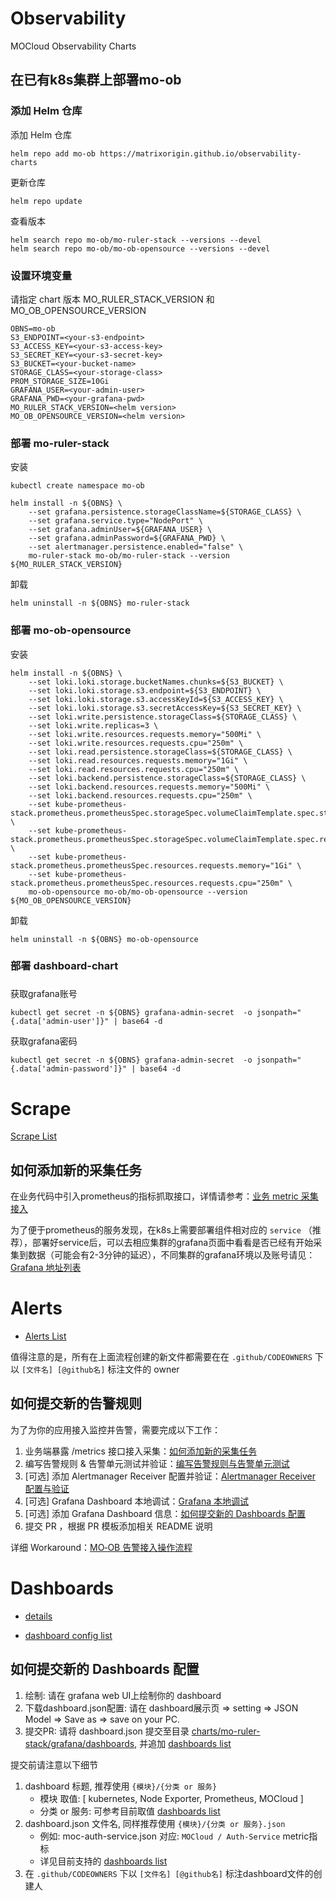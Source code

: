# Observability
MOCloud Observability Charts


## 在已有k8s集群上部署mo-ob

### 添加 Helm 仓库

添加 Helm 仓库
```
helm repo add mo-ob https://matrixorigin.github.io/observability-charts
```
更新仓库
```
helm repo update
```
查看版本
```
helm search repo mo-ob/mo-ruler-stack --versions --devel
helm search repo mo-ob/mo-ob-opensource --versions --devel
```

### 设置环境变量

请指定 chart 版本 MO_RULER_STACK_VERSION 和 MO_OB_OPENSOURCE_VERSION

```
OBNS=mo-ob
S3_ENDPOINT=<your-s3-endpoint>
S3_ACCESS_KEY=<your-s3-access-key>
S3_SECRET_KEY=<your-s3-secret-key>
S3_BUCKET=<your-bucket-name>
STORAGE_CLASS=<your-storage-class>
PROM_STORAGE_SIZE=10Gi
GRAFANA_USER=<your-admin-user>
GRAFANA_PWD=<your-grafana-pwd>
MO_RULER_STACK_VERSION=<helm version>
MO_OB_OPENSOURCE_VERSION=<helm version>
```

### 部署 mo-ruler-stack
安装

```
kubectl create namespace mo-ob

helm install -n ${OBNS} \
    --set grafana.persistence.storageClassName=${STORAGE_CLASS} \
    --set grafana.service.type="NodePort" \
    --set grafana.adminUser=${GRAFANA_USER} \
    --set grafana.adminPassword=${GRAFANA_PWD} \
    --set alertmanager.persistence.enabled="false" \
    mo-ruler-stack mo-ob/mo-ruler-stack --version ${MO_RULER_STACK_VERSION}
```

卸载

```
helm uninstall -n ${OBNS} mo-ruler-stack
```

### 部署 mo-ob-opensource
安装

```
helm install -n ${OBNS} \
    --set loki.loki.storage.bucketNames.chunks=${S3_BUCKET} \
    --set loki.loki.storage.s3.endpoint=${S3_ENDPOINT} \
    --set loki.loki.storage.s3.accessKeyId=${S3_ACCESS_KEY} \
    --set loki.loki.storage.s3.secretAccessKey=${S3_SECRET_KEY} \
    --set loki.write.persistence.storageClass=${STORAGE_CLASS} \
    --set loki.write.replicas=3 \
    --set loki.write.resources.requests.memory="500Mi" \
    --set loki.write.resources.requests.cpu="250m" \
    --set loki.read.persistence.storageClass=${STORAGE_CLASS} \
    --set loki.read.resources.requests.memory="1Gi" \
    --set loki.read.resources.requests.cpu="250m" \
    --set loki.backend.persistence.storageClass=${STORAGE_CLASS} \
    --set loki.backend.resources.requests.memory="500Mi" \
    --set loki.backend.resources.requests.cpu="250m" \
    --set kube-prometheus-stack.prometheus.prometheusSpec.storageSpec.volumeClaimTemplate.spec.storageClassName=${STORAGE_CLASS} \
    --set kube-prometheus-stack.prometheus.prometheusSpec.storageSpec.volumeClaimTemplate.spec.resources.requests.storage=${PROM_STORAGE_SIZE} \
    --set kube-prometheus-stack.prometheus.prometheusSpec.resources.requests.memory="1Gi" \
    --set kube-prometheus-stack.prometheus.prometheusSpec.resources.requests.cpu="250m" \
    mo-ob-opensource mo-ob/mo-ob-opensource --version ${MO_OB_OPENSOURCE_VERSION}
```

卸载

```
helm uninstall -n ${OBNS} mo-ob-opensource
```

### 部署 dashboard-chart


###

获取grafana账号

```
kubectl get secret -n ${OBNS} grafana-admin-secret  -o jsonpath="{.data['admin-user']}" | base64 -d
```

获取grafana密码

```
kubectl get secret -n ${OBNS} grafana-admin-secret  -o jsonpath="{.data['admin-password']}" | base64 -d
```

# Scrape

[Scrape List](./docs/scrape/README.md) 

## 如何添加新的采集任务

 在业务代码中引入prometheus的指标抓取接口，详情请参考：[业务 metric 采集接入](https://github.com/matrixone-cloud/observability-charts/wiki/%E4%B8%9A%E5%8A%A1-metric-%E9%87%87%E9%9B%86%E6%8E%A5%E5%85%A5)

为了便于prometheus的服务发现，在k8s上需要部署组件相对应的 `service` （推荐），部署好service后，可以去相应集群的grafana页面中看看是否已经有开始采集到数据（可能会有2-3分钟的延迟），不同集群的grafana环境以及账号请见：[Grafana 地址列表](https://doc.weixin.qq.com/doc/w3_AW0A-gb6AOIAWdUX2NbSWevRb4vhF?scode=AJsA6gc3AA8iTHdq3jAW0A-gb6AOI)


# Alerts

- [Alerts List](./docs/alerts/README.md)


值得注意的是，所有在上面流程创建的新文件都需要在在 `.github/CODEOWNERS` 下以 `[文件名] [@github名]` 标注文件的 owner

## 如何提交新的告警规则

为了为你的应用接入监控并告警，需要完成以下工作：

 1. 业务端暴露 /metrics 接口接入采集：[如何添加新的采集任务](#%E5%A6%82%E4%BD%95%E6%B7%BB%E5%8A%A0%E6%96%B0%E7%9A%84%E9%87%87%E9%9B%86%E4%BB%BB%E5%8A%A1)
 2. 编写告警规则 & 告警单元测试并验证：[编写告警规则与告警单元测试](https://github.com/matrixone-cloud/observability-charts/wiki/MO%E2%80%90OB-告警接入操作流程#3-编写告警规则与告警单元测试)
 3. [可选] 添加 Alertmanager Receiver 配置并验证：[Alertmanager Receiver 配置与验证](https://github.com/matrixone-cloud/observability-charts/wiki/MO%E2%80%90OB-告警接入操作流程#4--可选-alertmanager-receiver-配置与验证)
 4. [可选] Grafana Dashboard 本地调试：[Grafana 本地调试](https://github.com/matrixone-cloud/observability-charts/wiki/MO%E2%80%90OB-告警接入操作流程#4--可选-添加-grafana-dashboard-并本地调试)
 5. [可选] 添加 Grafana Dashboard 信息：[如何提交新的 Dashboards 配置](#%E5%A6%82%E4%BD%95%E6%8F%90%E4%BA%A4%E6%96%B0%E7%9A%84-dashboards-%E9%85%8D%E7%BD%AE)
 6. 提交 PR ，根据 PR 模板添加相关 README 说明

详细 Workaround：[MO‐OB 告警接入操作流程](https://github.com/matrixone-cloud/observability-charts/wiki/MO%E2%80%90OB-%E5%91%8A%E8%AD%A6%E6%8E%A5%E5%85%A5%E6%93%8D%E4%BD%9C%E6%B5%81%E7%A8%8B)

# Dashboards
- [details](./docs/dashboards)

- [dashboard config list](./charts/mo-ruler-stack/grafana/dashboards/README.md)

## 如何提交新的 Dashboards 配置
1. 绘制: 请在 grafana web UI上绘制你的 dashboard
2. 下载dashboard.json配置: 请在 dashboard展示页 => setting => JSON Model => Save as => save on your PC.
3. 提交PR: 请将 dashboard.json 提交至目录 [charts/mo-ruler-stack/grafana/dashboards](./charts/mo-ruler-stack/grafana/dashboards), 并追加 [dashboards list](./charts/mo-ruler-stack/grafana/dashboards/README.md)

提交前请注意以下细节
1. dashboard 标题, 推荐使用 `{模块}/{分类 or 服务}`
    - 模块 取值: [ kubernetes, Node Exporter, Prometheus, MOCloud ]
    - 分类 or 服务:  可参考目前取值 [dashboards list](./charts/mo-ruler-stack/grafana/dashboards/README.md)
2. dashboard.json 文件名, 同样推荐使用 `{模块}/{分类 or 服务}.json`
    - 例如: moc-auth-service.json 对应: `MOCloud / Auth-Service` metric指标
    - 详见目前支持的 [dashboards list](./charts/mo-ruler-stack/grafana/dashboards/README.md)
3. 在 `.github/CODEOWNERS` 下以 `[文件名] [@github名]` 标注dashboard文件的创建人
